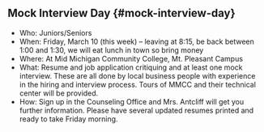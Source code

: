 ## Mock Interview Day {#mock-interview-day}

*   Who: Juniors/Seniors
*   When: Friday, March 10 (this week) – leaving at 8:15, be back between 1:00 and 1:30, we will eat lunch in town so bring money
*   Where: At Mid Michigan Community College, Mt. Pleasant Campus
*   What: Resume and job application critiquing and at least one mock interview. These are all done by local business people with experience in the hiring and interview process. Tours of MMCC and their technical center will be provided.
*   How: Sign up in the Counseling Office and Mrs. Antcliff will get you further information. Please have several updated resumes printed and ready to take Friday morning.